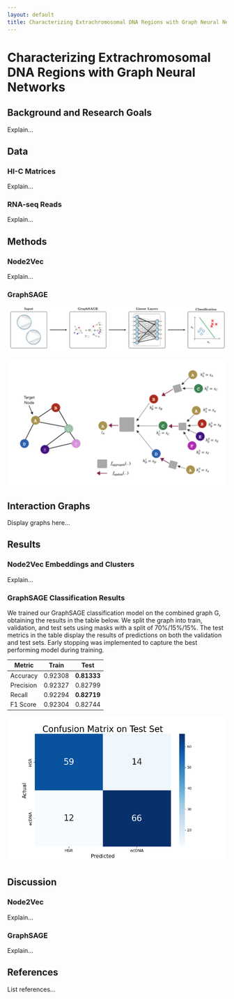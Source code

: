 ```yaml
---
layout: default
title: Characterizing Extrachromosomal DNA Regions with Graph Neural Networks
---
```


# Characterizing Extrachromosomal DNA Regions with Graph Neural Networks
## Background and Research Goals
Explain...

## Data
### HI-C Matrices
Explain...
### RNA-seq Reads
Explain...

## Methods
### Node2Vec
Explain...
### GraphSAGE
![GraphSAGE Clasification Pipeline](figures/Sage%20Process.png)



![GraphSAGE Algorithm](figures/graphsagevis.png)

## Interaction Graphs
Display graphs here...

## Results
### Node2Vec Embeddings and Clusters
Explain...
### GraphSAGE Classification Results
We trained our GraphSAGE classification model on the combined graph G, obtaining the results in the table below. We split the graph into train, validation, and test sets using masks with a split of 70%/15%/15%. The test metrics in the table display the results of predictions on both the validation and test sets. Early stopping was implemented to capture the best performing model during training.

| **Metric**   | **Train**  | **Test**   |
|-------------|-----------|-----------|
| Accuracy    | 0.92308   | **0.81333** |
| Precision   | 0.92327   | 0.82799   |
| Recall      | 0.92294   | **0.82719** |
| F1 Score    | 0.92304   | 0.82744   |

![Confusion Matrix](figures/sage_confusion_matrix%20(1).png)

## Discussion
### Node2Vec
Explain...
### GraphSAGE
Explain...

## References
List references...
